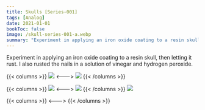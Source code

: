 ```yaml
---
title: Skulls [Series-001]
tags: [Analog]
date: 2021-01-01
bookToc: false
image: /skull-series-001-a.webp
summary: "Experiment in applying an iron oxide coating to a resin skull, then letting it rust. I also rusted the nails in a solution of vinegar and hydrogen peroxide."
---
```


Experiment in applying an iron oxide coating to a resin skull, then letting it rust. I also rusted the nails in a solution of vinegar and hydrogen peroxide.


{{< columns >}}
![](/skull-series-001-b.webp)
<--->
![](/skull-series-001-c.webp)
{{< /columns >}}

{{< columns >}}
![](/skull-series-001-d.webp)
<--->
![](/skull-series-001-f.webp)
{{< /columns >}}
![](/skull-series-001-e.webp)

{{< columns >}}
<--->
{{< /columns >}}


